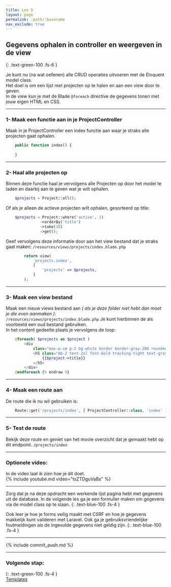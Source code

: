 ```yaml
---
title: Les 5 
layout: page 
permalink: :path/:basename 
nav_exclude: true
---
```


## Gegevens ophalen in controller en weergeven in de view
{: .text-green-100 .fs-6 }

Je kunt nu (na wat oefenen) alle CRUD operaties uitvoeren met de Eloquent model class.  
Het doel is om een lijst met projecten op te halen en aan een view door te geven.  
In de view kun je met de Blade `@foreach` directive de gegevens tonen met jouw eigen HTML en CSS.  

---
### 1- Maak een functie aan in je ProjectController
Maak in je ProjectController een index functie aan waar je straks alle projecten gaat ophalen.
```php
    public function index() {
        
    }
```

---
### 2- Haal alle projecten op
Binnen deze functie haal je vervolgens alle Projecten op door het model te laden en daarbij aan te geven wat je wilt ophalen.
```php
    $projects = Project::all();
```
Of als je alleen de actieve projecten wilt ophalen, gesorteerd op title:
```php
    $projects = Project::where('active', 1)
               ->orderBy('title')
               ->take(10)
               ->get();
```
Geef vervolgens deze informatie door aan het view bestand dat je straks gaat maken: `/resources/views/projects/index.blade.php`
```php
        return view(
            'projects.index',
            [
                'projects' => $projects,
            ]
        );
```


---
### 3- Maak een view bestand 
Maak een nieuw views bestand aan _( als je deze folder niet hebt dan moet je die even aanmaken )_:  
`/resources/views/projects/index.blade.php`
Je kunt hierbinnen de als voorbeeld een oud bestand gebruiken.  
In het content gedeelte plaats je vervolgens de loop:  
```php {% raw %}
    @foreach( $projects as $project )
        <div
            class="max-w-sm p-2 bg-white border border-gray-200 rounded-lg shadow dark:bg-gray-800 dark:border-gray-700">
            <h5 class="mb-2 text-2xl font-bold tracking-tight text-gray-900 dark:text-white text-center">
                {{$project->title}}
            </h5>
        </div>
    @endforeach {% endraw %}
```


---
### 4- Maak een route aan
De route die ik nu wil gebruiken is:
```php
    Route::get('/projects/index', [ ProjectController::class, 'index' ])->name('project.index');
```


---
### 5- Test de route
Bekijk deze route en geniet van het mooie overzicht dat je gemaakt hebt op dit endpoint.
`/projects/index`

---

### Optionele video:
In de video laat ik zien hoe je dit doet.  
{% include youtube.md video="tsZTDguVaBs" %}

---

Zorg dat je na deze opdracht een werkende lijst pagina hebt met gegevens uit de database. In de volgende les ga je een formulier maken om gegevens via de model class op te slaan.
{: .text-blue-100 .fs-4 }

Ook leer je hoe je forms veilig maakt met CSRF en hoe je gegevens makkelijk kunt valideren met Laravel. Ook ga je gebruiksvriendelijke foutmeldingen als de ingevulde gegevens niet geldig zijn.
{: .text-blue-100 .fs-4 }

---

{% include commit_push.md %}

---
### Volgende stap:
{: .text-green-100 .fs-4 }  
[Templates](templates)
